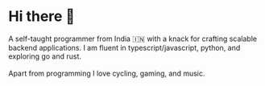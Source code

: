 # Hi there 👋

A self-taught programmer from India 🇮🇳 with a knack for crafting scalable backend applications. I am fluent in typescript/javascript, python, and exploring go and rust.<br><br>
Apart from programming I love cycling, gaming, and music.
